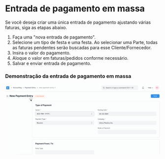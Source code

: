 # Entrada de pagamento em massa


  

Se você deseja criar uma única entrada de pagamento ajustando várias faturas, siga as etapas abaixo.


1. Faça uma "nova entrada de pagamento".
2. Selecione um tipo de festa e uma festa. Ao selecionar uma Parte, todas as faturas pendentes serão buscadas para esse Cliente/Fornecedor.
3. Insira o valor do pagamento.
4. Aloque o valor em faturas/pedidos conforme necessário.
5. Salvar e enviar entrada de pagamento.


### Demonstração da entrada de pagamento em massa


![Ajustar entrada de pagamento em relação a várias vendas](/files/bulk-payment.gif)

